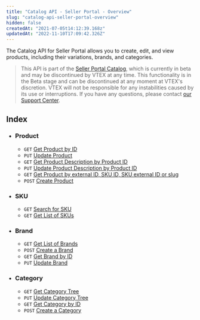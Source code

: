 ```yaml
---
title: "Catalog API - Seller Portal - Overview"
slug: "catalog-api-seller-portal-overview"
hidden: false
createdAt: "2021-07-05t14:12:39.168z"
updatedAt: "2022-11-10T17:09:42.326Z"
---
```


The Catalog API for Seller Portal allows you to create, edit, and view products, including their variations, brands, and categories.

> This API is part of the [Seller Portal Catalog](https://help.vtex.com/en/tutorial/how-the-seller-portal-catalog-works--7pMB6YOt6YQDQQbzFB4Pxp), which is currently in beta and may be discontinued by VTEX at any time. This functionality is in the Beta stage and can be discontinued at any moment at VTEX's discretion. VTEX will not be responsible for any instabilities caused by its use or interruptions. If you have any questions, please contact [our Support Center](https://help.vtex.com/support).

## Index

- ### Product

    - `GET` [Get Product by ID](https://developers.vtex.com/docs/api-reference/catalog-api-seller-portal#get-/api/catalog-seller-portal/products/-productId-) 
    - `PUT` [Update Product](https://developers.vtex.com/docs/api-reference/catalog-api-seller-portal#put-/api/catalog-seller-portal/products/-productId-) 
    - `GET` [Get Product Description by Product ID](https://developers.vtex.com/docs/api-reference/catalog-api-seller-portal#get-/api/catalog-seller-portal/products/-productId-/description) 
    - `PUT` [Update Product Description by Product ID](https://developers.vtex.com/docs/api-reference/catalog-api-seller-portal#put-/api/catalog-seller-portal/products/-productId-/description) 
    - `GET` [Get Product by external ID, SKU ID, SKU external ID or slug](https://developers.vtex.com/docs/api-reference/catalog-api-seller-portal#get-/api/catalog-seller-portal/products/-param-) 
    - `POST` [Create Product](https://developers.vtex.com/docs/api-reference/catalog-api-seller-portal#post-/api/catalog-seller-portal/products)

- ### SKU

    - `GET` [Search for SKU](https://developers.vtex.com/docs/api-reference/catalog-api-seller-portal#get-/api/catalog-seller-portal/skus/_search) 
    - `GET` [Get List of SKUs](https://developers.vtex.com/docs/api-reference/catalog-api-seller-portal#get-/api/catalog-seller-portal/skus/ids)

- ### Brand

    - `GET` [Get List of Brands](https://developers.vtex.com/docs/api-reference/catalog-api-seller-portal#get-/api/catalog-seller-portal/brands) 
    - `POST` [Create a Brand](https://developers.vtex.com/docs/api-reference/catalog-api-seller-portal#post-/api/catalog-seller-portal/brands) 
    - `GET` [Get Brand by ID](https://developers.vtex.com/docs/api-reference/catalog-api-seller-portal#get-/api/catalog-seller-portal/brands/-brandId-) 
    - `PUT` [Update Brand](https://developers.vtex.com/docs/api-reference/catalog-api-seller-portal#put-/api/catalog-seller-portal/brands/-brandId-)

- ### Category

    - `GET` [Get Category Tree](https://developers.vtex.com/docs/api-reference/catalog-api-seller-portal#get-/api/catalog-seller-portal/category-tree) 
    - `PUT` [Update Category Tree](https://developers.vtex.com/docs/api-reference/catalog-api-seller-portal#put-/api/catalog-seller-portal/category-tree) 
    - `GET` [Get Category by ID](https://developers.vtex.com/docs/api-reference/catalog-api-seller-portal#get-/api/catalog-seller-portal/category-tree/categories/-categoryId-) 
    - `POST` [Create a Category](https://developers.vtex.com/docs/api-reference/catalog-api-seller-portal#post-/api/catalog-seller-portal/category-tree/categories)
